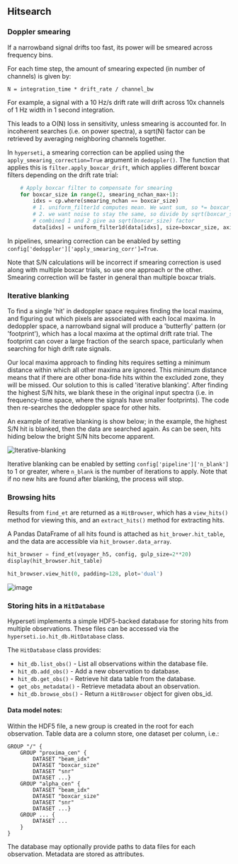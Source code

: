## Hitsearch

### Doppler smearing

If a narrowband signal drifts too fast, its power will be smeared across frequency bins.

For each time step, the amount of smearing expected (in number of channels) is given by:
```
N = integration_time * drift_rate / channel_bw
```
For example, a signal with a 10 Hz/s drift rate will drift across 10x channels of 1 Hz width
in 1 second integration. 

This leads to a O(N) loss in sensitivity, unless smearing is accounted for. In incoherent 
searches (i.e. on power spectra), a sqrt(N) factor can be retrieved by averaging neighboring
channels together. 

In `hyperseti`, a smearing correction can be applied using the `apply_smearing_correction=True` 
argument in `dedoppler()`. The function that applies this is `filter.apply_boxcar_drift`, which
applies different boxcar filters depending on the drift rate trial:

```python
    # Apply boxcar filter to compensate for smearing
    for boxcar_size in range(2, smearing_nchan_max+1):
        idxs = cp.where(smearing_nchan == boxcar_size)
        # 1. uniform_filter1d computes mean. We want sum, so *= boxcar_size
        # 2. we want noise to stay the same, so divide by sqrt(boxcar_size)
        # combined 1 and 2 give aa sqrt(boxcar_size) factor
        data[idxs] = uniform_filter1d(data[idxs], size=boxcar_size, axis=2) * np.sqrt(boxcar_size)
```

In pipelines, smearing correction can be enabled by setting `config['dedoppler']['apply_smearing_corr']=True`.

Note that S/N calculations will be incorrect if smearing correction is used along with multiple boxcar trials,
so use one approach or the other. Smearing correction will be faster in general than multiple boxcar trials.


### Iterative blanking

To find a single 'hit' in dedoppler space requires finding the local maxima, and figuring out which pixels are associated with each local maxima. In dedoppler space, a narrowband signal will produce a 'butterfly' pattern 
(or 'footprint'), which has a local maxima at the optimal drift rate trial. The footprint can cover a large fraction of the search space, particularly when searching for high drift rate signals. 

Our local maxima approach to finding hits requires setting a minimum distance within which all other maxima are ignored. This minimum distance means that if there are other bona-fide hits within the excluded zone, they will be missed. Our solution to this is called 'iterative blanking'. After finding the highest S/N hits, we blank these in the original input spectra (i.e. in frequency-time space, where the signals have smaller footprints). The code then re-searches the dedoppler space for other hits.

An example of iterative blanking is show below; in the example, the highest S/N hit is blanked, then the data are searched again. As can be seen, hits hiding below the bright S/N hits become apparent.

![Iterative-blanking](https://user-images.githubusercontent.com/713251/227689177-42e81c48-53cc-4eb9-a8f9-4cea8ce37f2e.png)

Iterative blanking can be enabled by setting `config['pipeline']['n_blank']` to 1 or greater, where `n_blank` is the 
number of iterations to apply. Note that if no new hits are found after blanking, the process will stop. 

### Browsing hits

Results from `find_et` are returned as a `HitBrowser`, which has a `view_hits()` method for viewing this, and an `extract_hits()` method for extracting hits. 

A Pandas DataFrame of all hits found is attached as `hit_brower.hit_table`, and the data are accessible via `hit_browser.data_array`. 

```python
hit_browser = find_et(voyager_h5, config, gulp_size=2**20)
display(hit_browser.hit_table)

hit_browser.view_hit(0, padding=128, plot='dual')
```

![image](https://user-images.githubusercontent.com/713251/227728999-1bec6e2f-bfca-4ab7-ae59-d08010ad8a8d.png)


### Storing hits in a `HitDatabase`

Hyperseti implements a simple HDF5-backed database for storing hits from multiple observations. These files can be accessed via the `hyperseti.io.hit_db.HitDatabase` class. 

The `HitDatabase` class provides:

* `hit_db.list_obs()` - List all observations within the database file.
* `hit_db.add_obs()`  - Add a new observation to database.
* `hit_db.get_obs()`  - Retrieve hit data table from the database.
* `get_obs_metadata()` - Retrieve metadata about an observation.
* `hit_db.browse_obs()` - Return a `HitBrowser` object for given obs_id.

#### Data model notes:

Within the HDF5 file, a new group is created in the root for each observation.
Table data are a column store, one dataset per column, i.e.:

```
GROUP "/" {
    GROUP "proxima_cen" {
        DATASET "beam_idx"
        DATASET "boxcar_size"
        DATASET "snr"
        DATASET ...}
    GROUP "alpha_cen" {
        DATASET "beam_idx"
        DATASET "boxcar_size"
        DATASET "snr"
        DATASET ...}
    GROUP ... {
        DATASET ...
    }  
}
```

The database may optionally provide paths to data files for each observation. Metadata are stored
as attributes. 